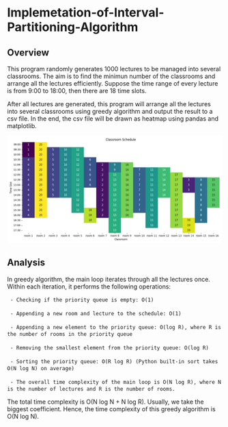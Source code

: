 # Implemetation-of-Interval-Partitioning-Algorithm

## Overview
This program randomly generates 1000 lectures to be managed into several classrooms.
The aim is to find the minimun number of the classrooms and arrange all the lectures
efficiently. Suppose the time range of every lecture is from 9:00 to 18:00, then there
are 18 time slots.

After all lectures are generated, this program will arrange all the lectures into several classrooms using greedy algorithm and output the result to a csv file. In the end, the csv file will be drawn as heatmap using pandas and matplotlib.

![figure1](https://github.com/Evian-Chen/Implemetation-of-Interval-Partitioning-Algorithm/blob/main/Figure_1.png)

## Analysis
In greedy algorithm, the main loop iterates through all the lectures once. Within each iteration, it performs the following operations:
     
     - Checking if the priority queue is empty: O(1)
     
     - Appending a new room and lecture to the schedule: O(1)
     
     - Appending a new element to the priority queue: O(log R), where R is the number of rooms in the priority queue
     
     - Removing the smallest element from the priority queue: O(log R)
     
     - Sorting the priority queue: O(R log R) (Python built-in sort takes O(N log N) on average)
     
     - The overall time complexity of the main loop is O(N log R), where N is the number of lectures and R is the number of rooms.


The total time complexity is O(N log N + N log R). Usually, we take the biggest coefficient. Hence, the time complexity of this greedy algorithm is O(N log N).
